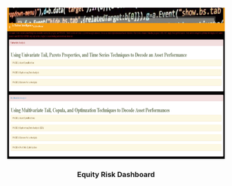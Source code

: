 <p align="center">
  <a href="" rel="noopener"></a>
  <img src="images/home.png" alt='home' width='750' height='350' >
</p>
  
<h3  align='center'> Equity Risk Dashboard </h3>

